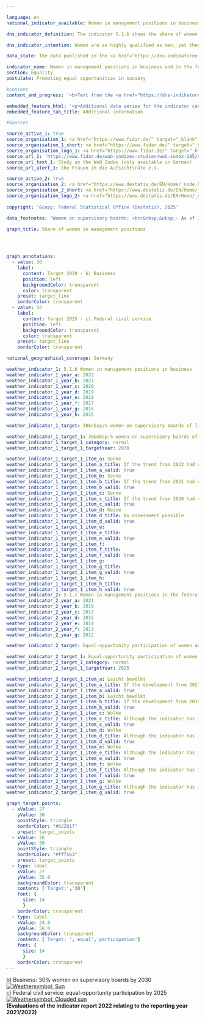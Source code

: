 ```yaml
---

language: en        
national_indicator_available: Women in management positions in business and in the federal civil service        

dns_indicator_definition: The indicator 5.1.b shows the share of women on supervisory boards of listed and fully co-determined companies. Indicator 5.1.c shows the percentage of women in management positions in the federal civil service.        

dns_indicator_intention: Women are as highly qualified as men, yet they are under-represented in management positions in German business, particularly at senior management level. The same applies to the percentage of women in management positions in the federal civil service. For this reason, the share of women on supervisory boards of listed and fully co-determined companies is to be increased to 30&nbsp;% by 2030. Under the bill for a Second Gender Equality (Management Positions) Act, which became effective on 21&nbsp;August 2021, equal representation of women and men in management positions in the civil service is to be achieved by 2025.        

data_state: The data published in the <a href="https://dns-indikatoren.de/assets/Publikationen/Indikatorenberichte/2022.pdf">indicator report 2022</a> is as of 31 October 2022. The data shown on this platform was last updated in November 2024.        

indicator_name: Women in management positions in business and in the federal civil service        
section: Equality        
postulate: Promoting equal opportunities in society        

#content         
content_and_progress: '<b>Text from the <a href="https://dns-indikatoren.de/assets/Publikationen/Indikatorenberichte/2022.pdf">Indicator Report 2022&nbsp;</a></b><br><br><b><i>Percentage of women on supervisory boards of listed and fully co-determined companies</i></b><br><br>This indicator measures the proportion of women on the supervisory boards of listed companies and joint-stock companies with more than 2,000&nbsp;employees as well as European Companies (<abbr title="Societas Europaea" tabindex="0">SE</abbr>) and listed companies that are subject to equal co-determination. The data is based on publications of the results of elections at general meetings of shareholders of listed and fully co-determined companies, which are evaluated by the association “Frauen in die Aufsichtsräte” (<abbr title="Frauen in die Aufsichtsräte" tabindex="0">FidAR</abbr>) and published in the form of a Women on Board Index (<abbr title="Women on Board" tabindex="0">WOB</abbr>-Index).<br><br>In January 2022, the average proportion of women on the supervisory boards of these companies was 35.6&nbsp;% (January 2015: 21.3&nbsp;%). This means that the target share of 30&nbsp;% was already reached in 2018&nbsp;–&nbsp;twelve years before the deadline set in the German strategy for sustainable development. However, the share in 2022&nbsp;slightly decreased for the first time since 2015.<br><br>Provided that the companies complied with the law, this increase was to be expected as the “Act on the Equal Participation of Women and Men in Executive Positions” since 2016&nbsp;requires at least 30&nbsp;% of the supervisory board positions to be filled by women in all newly elected supervisory boards of the above-mentioned companies.<br><br>With regard to the results, it should also be noted that the majority of companies in Germany and most of the management positions in the economy are excluded by the underlying definition. On the one hand, the group of reporting entities currently comprises 101&nbsp;companies according to the definition. On the other hand, the roughly 1,600&nbsp;supervisory board positions considered by <abbr title="Frauen in die Aufsichtsräte" tabindex="0">FidAR</abbr> to date represent only a small portion of management positions in the economy with its 882,000&nbsp;managers in 2018&nbsp;according to the structure of earnings survey (more recent data was not available at the time of going to press). These numbers illustrate that only part of the management positions in a company are considered when the coverage is limited to the supervisory bodies.<br><br>According to the International Standard Classification of Occupations (<abbr title="International Standard Classification of Occupations" tabindex="0">ISCO</abbr>), managers are all persons who plan, control, coordinate and evaluate the overall activities of companies, governments and other organisations or internal organisational units and who review and evaluate guidelines, laws, rules and regulations. This definition includes the activities of supervisory boards. When the <abbr title="International Standard Classification of Occupations" tabindex="0">ISCO</abbr> classification is applied, 22&nbsp;% of the 882,000&nbsp;management positions in the economy (all companies with more than one employee) were filled by women in 2018. This figure is reached by considering all businesses with at least one employee for whom compulsory social insurance contributions are payable, excluding entities in sector O “Public administration and defence; compulsory social security” and parts of sector P “Education”. Compared with 2014, the year of the previous structure of earnings survey, this represents an increase of 1.2&nbsp;percentage points.<br><br><b><i>Percentage of women in management positions in the federal civil service</i></b><br><br>The data basis for this indicator comprises the internal gender equality statistics collected by all offices of the federal government pursuant to the Federal Gender Equality Act. Since 2015, these statistics have been compiled every second year, updated to 30&nbsp;June of the reporting year, by the Federal Statistical Office on behalf of the Federal Ministry for Family Affairs, Senior Citizens, Women and Youth. For improved transparency, the indicator will receive biannual data from extended monitoring by the measure IX 1.b by the German strategy for sustainable development and the second managements position act (<abbr title="Führungspositionen-Gesetz" tabindex="0">FüPoG</abbr> II) provided by subordinated departments of the direct federal administration regarding the number of women and men in management positions. The indicator is focused on the employees in management positions in all departments of the Federal Government. Their number includes all persons employed on a full-time or part-time basis as well as those who have been given leave of absence on grounds of family or care responsibilities or have been entirely released from their normal duties. The departments of the federal civil service encompass the supreme federal authorities, the subordinate federal authorities and courts and the corporations, agencies and foundations established under federal public law.<br><br>The concept of management positions that is used in the federal gender equality statistics differs from the aforementioned <abbr title="International Standard Classification of Occupations" tabindex="0">ISCO</abbr> definition. There is therefore only limited scope for comparisons between the different statistics.<br><br>According to <abbr title="Paragraph" tabindex="0">§</abbr> 3&nbsp;of the gender equality statistics regulation (GleiStatV), managers have hitherto comprised those persons who have command and leadership duties in departments of the civil service. In the supreme federal authorities these are predominantly employees of the higher service (from head of section to State Secretary). Further, other departments of the central government are authorized to transfer leadership positions to employees in higher intermediate or intermediate services. In order to ensure a certain degree of consistency and to enable comparability of the data, only employees with supervisory and management duties in the higher service are recorded in the supreme federal authorities, irrespective of whether employees in the higher intermediate or intermediate services also perform such duties in these departments.<br><br>In 2021, the proportion of women in management positions in the federal civil service was about 39.6&nbsp;% (2000: 19.5&nbsp;%). Thus, the proportion of women has doubled in size since 2000. If the trend of the last five years were maintained, the target of virtual numerical equality in management positions in the federal civil service by 2025&nbsp;would be narrowly missed.'        

embedded_feature_html: '<p>Additional data series for the indicator can be found <a href="https://dnsTestEnvironment.github.io/dns-indicators/public/AddInfos/en/5_1_bc.pdf" target="_blank" >here</a>.</p><br><small>Note: You can display the PDF document directly in your browser or download the PDF document and open it with a PDF reader of your choice. We will be happy to advise you.</small>'
embedded_feature_tab_title: Additional information        

#Sources        

source_active_1: true
source_organisation_1: <a href="https://www.fidar.de/" target="_blank" onclick="return confirm_alert('the Frauen in die Aufsichtsräte e.V.', 'En')">Frauen in die Aufsichtsräte e.V.</a>
source_organisation_1_short: <a href="https://www.fidar.de/" target="_blank" onclick="return confirm_alert('the Frauen in die Aufsichtsräte e.V.', 'En')">Frauen in die Aufsichtsräte e.V.</a>
source_organisation_logo_1: <a href="https://www.fidar.de/" target="_blank" onclick="return confirm_alert('the Frauen in die Aufsichtsräte e.V.', 'En')"><img src="https://dnsTestEnvironment.github.io/dns-indicators/public/OrgImgEn/fidar.png" alt="Frauen in die Aufsichtsräte e.V." title=" Click here to visit the homepage of the organizationFrauen in die Aufsichtsräte e.V." style="height:60px; width:148px; border:transparent"/></a>
source_url_1: 'https://www.fidar.de/wob-indizes-studien/wob-index-185/studie-zum-wob-index-185.html'
source_url_text_1: Study on the WoB Index (only available in German)
source_url_alert_1: the Frauen in die Aufsichtsräte e.V.

source_active_2: true
source_organisation_2: <a href="https://www.destatis.de/EN/Home/_node.html" target="_blank">Federal Statistical Office</a>
source_organisation_2_short: <a href="https://www.destatis.de/EN/Home/_node.html" target="_blank">Federal Statistical Office</a>
source_organisation_logo_2: <a href="https://www.destatis.de/EN/Home/_node.html" target="_blank"><img src="https://dnsTestEnvironment.github.io/dns-indicators/public/OrgImgEn/destatis.png" alt="Federal Statistical Office" title=" Click here to visit the homepage of the organizationFederal Statistical Office" style="height:60px; width:148px; border:transparent"/></a>
        
copyright: '&copy; Federal Statistical Office (Destatis), 2025'        

data_footnotes: "Women on supervisory boards: <br>&nbsp;&nbsp;- As of January of the respective year.<br>• Women in management positions in the federal civil service: <br>&nbsp;&nbsp;- The data is based on a special evaluation and is not publicly available. <br>&nbsp;&nbsp;- As of 30&nbsp;June of the respective year. <br>&nbsp;&nbsp;- Equal participation: approximate numerical equality.<br>&nbsp;&nbsp;- From 2015&nbsp;to 2021, the Gender Equality Index was only collected every two years.<br>&nbsp;&nbsp;- Time series break on June 30, 2022: change of data source."        

graph_title: Share of women in management positions        

        


graph_annotations:
  - value: 30
    label:
      content: Target 2030 - b) Business
      position: left
      backgroundColor: transparent
      color: transparent
    preset: target_line
    borderColor: transparent
  - value: 50
    label:
      content: Target 2025 - c) Federal civil service
      position: left
      backgroundColor: transparent
      color: transparent
    preset: target_line
    borderColor: transparent                

national_geographical_coverage: Germany        

weather_indicator_1: 5.1.b Women in management positions in business
weather_indicator_1_year_a: 2022
weather_indicator_1_year_b: 2021
weather_indicator_1_year_c: 2020
weather_indicator_1_year_d: 2019
weather_indicator_1_year_e: 2018
weather_indicator_1_year_f: 2017
weather_indicator_1_year_g: 2016
weather_indicator_1_year_h: 2015

weather_indicator_1_target: 30&nbsp;% women on supervisory boards of listed and fully co-determined companies by 2030

weather_indicator_1_target_1: 30&nbsp;% women on supervisory boards of listed and fully co-determined companies by 2030
weather_indicator_1_target_1_category: normal
weather_indicator_1_target_1_targetYear: 2030

weather_indicator_1_target_1_item_a: Sonne
weather_indicator_1_target_1_item_a_title: If the trend from 2022 had continued, the target value would have been reached or missed by less than 5% of the difference between the target value and the value at that time.
weather_indicator_1_target_1_item_a_valid: true
weather_indicator_1_target_1_item_b: Sonne
weather_indicator_1_target_1_item_b_title: If the trend from 2021 had continued, the target value would have been reached or missed by less than 5% of the difference between the target value and the value at that time.
weather_indicator_1_target_1_item_b_valid: true
weather_indicator_1_target_1_item_c: Sonne
weather_indicator_1_target_1_item_c_title: If the trend from 2020 had continued, the target value would have been reached or missed by less than 5% of the difference between the target value and the value at that time.
weather_indicator_1_target_1_item_c_valid: true
weather_indicator_1_target_1_item_d: Keine
weather_indicator_1_target_1_item_d_title: No assessment possible.
weather_indicator_1_target_1_item_d_valid: true
weather_indicator_1_target_1_item_e: 
weather_indicator_1_target_1_item_e_title: 
weather_indicator_1_target_1_item_e_valid: true
weather_indicator_1_target_1_item_f: 
weather_indicator_1_target_1_item_f_title: 
weather_indicator_1_target_1_item_f_valid: true
weather_indicator_1_target_1_item_g: 
weather_indicator_1_target_1_item_g_title: 
weather_indicator_1_target_1_item_g_valid: true
weather_indicator_1_target_1_item_h: 
weather_indicator_1_target_1_item_h_title: 
weather_indicator_1_target_1_item_h_valid: true
weather_indicator_2: 5.1.c Women in management positions in the federal civil service
weather_indicator_2_year_a: 2021
weather_indicator_2_year_b: 2019
weather_indicator_2_year_c: 2017
weather_indicator_2_year_d: 2015
weather_indicator_2_year_e: 2014
weather_indicator_2_year_f: 2013
weather_indicator_2_year_g: 2012

weather_indicator_2_target: Equal-opportunity participation of women and men in civil service management positions by 2025

weather_indicator_2_target_1: Equal-opportunity participation of women and men in civil service management positions by 2025
weather_indicator_2_target_1_category: normal
weather_indicator_2_target_1_targetYear: 2025

weather_indicator_2_target_1_item_a: Leicht bewölkt
weather_indicator_2_target_1_item_a_title: If the development from 2021 had continued, the target had been missed by at least 5&nbsp;documentat%, but by a maximum of 20&nbsp;% of the difference between the target value and the value at that time.
weather_indicator_2_target_1_item_a_valid: true
weather_indicator_2_target_1_item_b: Leicht bewölkt
weather_indicator_2_target_1_item_b_title: If the development from 2019 had continued, the target had been missed by at least 5&nbsp;documentat%, but by a maximum of 20&nbsp;% of the difference between the target value and the value at that time.
weather_indicator_2_target_1_item_b_valid: true
weather_indicator_2_target_1_item_c: Wolke
weather_indicator_2_target_1_item_c_title: Although the indicator has in 2017 been moving in the desired direction toward the target, if the trend had to continued, the target would have been missed in the target year by more than 20% of the difference between the target value and the value at that time.
weather_indicator_2_target_1_item_c_valid: true
weather_indicator_2_target_1_item_d: Wolke
weather_indicator_2_target_1_item_d_title: Although the indicator has in 2015 been moving in the desired direction toward the target, if the trend had to continued, the target would have been missed in the target year by more than 20% of the difference between the target value and the value at that time.
weather_indicator_2_target_1_item_d_valid: true
weather_indicator_2_target_1_item_e: Wolke
weather_indicator_2_target_1_item_e_title: Although the indicator has in 2014 been moving in the desired direction toward the target, if the trend had to continued, the target would have been missed in the target year by more than 20% of the difference between the target value and the value at that time.
weather_indicator_2_target_1_item_e_valid: true
weather_indicator_2_target_1_item_f: Wolke
weather_indicator_2_target_1_item_f_title: Although the indicator has in 2013 been moving in the desired direction toward the target, if the trend had to continued, the target would have been missed in the target year by more than 20% of the difference between the target value and the value at that time.
weather_indicator_2_target_1_item_f_valid: true
weather_indicator_2_target_1_item_g: Wolke
weather_indicator_2_target_1_item_g_title: Although the indicator has in 2012 been moving in the desired direction toward the target, if the trend had to continued, the target would have been missed in the target year by more than 20% of the difference between the target value and the value at that time.
weather_indicator_2_target_1_item_g_valid: true        

graph_target_points:
  - xValue: 27
    yValue: 30
    pointStyle: triangle
    borderColor: "#b22817"
    preset: target_points
  - xValue: 26
    yValue: 50
    pointStyle: triangle
    borderColor: "#ff7563"
    preset: target_points
  - type: label
    xValue: 27
    yValue: 35.0
    backgroundColor: transparent
    content: ['Target:','30']
    font: {
      size: 14
      }
    borderColor: transparent
  - type: label
    xValue: 24.8
    yValue: 56.0
    backgroundColor: transparent
    content: ['Target: ','equal','participation']
    font: {
      size: 14
      }
    borderColor: transparent        
---
```



<div>
  <div class="my-header">
    <label class="default">b) Business: 30% women on supervisory boards by 2030
      <a href="https://dnsTestEnvironment.github.io/dns-indicators/en/status"><img src="https://sdg-indikatoren.de/public/Wettersymbole/Sonne.png" title="If the trend from 2022 had continued, the target value would have been reached or missed by less than 5% of the difference between the target value and the value at that time." alt="Weathersymbol: Sun"/>
      </a>
    </label>
  </div>
</div>
<div>
  <div class="my-header">
    <label class="default">c) Federal civil service: equal-opportunity participation by 2025
      <a href="https://dnsTestEnvironment.github.io/dns-indicators/en/status"><img src="https://sdg-indikatoren.de/public/Wettersymbole/Leicht bewölkt.png" title="If the development from 2021 had continued, the target had been missed by at least 5&nbsp;documentat%, but by a maximum of 20&nbsp;% of the difference between the target value and the value at that time." alt="Weathersymbol: Clouded sun"/>
      </a>
    </label>
  </div>
</div>
<div class="my-header-note">
  <label class="default"><b>(Evaluations of the indicator report 2022 relating to the reporting year 2021/2022)
  </b></label>
</div>